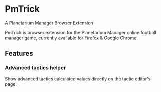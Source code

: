 # PmTrick
A Planetarium Manager Browser Extension

PmTrick is browser extension for the Planetarium Manager online football manager game, currently available for Firefox & Google Chrome.


## Features

### Advanced tactics helper

Show advanced tactics calculated values directly on the tactic editor's page.


